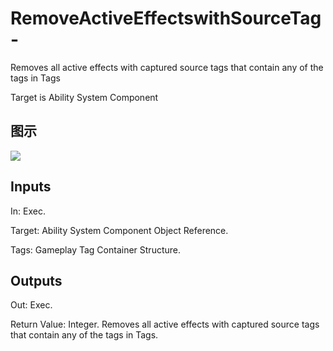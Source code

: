 # RemoveActiveEffectswithSourceTag-

Removes all active effects with captured source tags that contain any of the tags in Tags

Target is Ability System Component

## 图示

![]($-20221218-19090362.png)

## Inputs

In: Exec.

Target: Ability System Component Object Reference.

Tags: Gameplay Tag Container Structure.  

## Outputs

Out: Exec.

Return Value: Integer. Removes all active effects with captured source tags that contain any of the tags in Tags.

